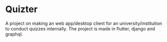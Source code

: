 # Quizter
A project on making an web app/desktop client for an university/institution to conduct quizzes internally. The project is made in flutter, django and graphql.
